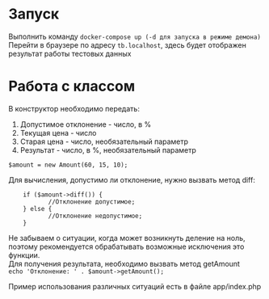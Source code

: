 # Запуск

Выполнить команду ``` docker-compose up (-d для запуска в режиме демона) ```
Перейти в браузере по адресу ```tb.localhost```, здесь будет отображен результат работы тестовых данных

# Работа с классом

В конструктор необходимо передать:
1. Допустимое отклонение - число, в %
2. Текущая цена - число
3. Старая цена - число, необязательный параметр
3. Результат - число, в %, необязательный параметр

```$amount = new Amount(60, 15, 10);```

Для вычисления, допустимо ли отклонение, нужно вызвать метод diff:
```
    if ($amount->diff()) {
           //Отклонение допустимое;
    } else {
           //Отклонение недопустимое;
    }
```

Не забываем о ситуации, когда может возникнуть деление на ноль, поэтому рекомендуется обрабатывать 
возможные исключения это функции.  
Для получения результата, необходимо вызвать метод getAmount  
```echo 'Отклонение: ' . $amount->getAmount();```

Пример использования различных ситуаций есть в файле app/index.php